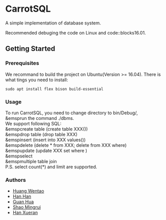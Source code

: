 # CarrotSQL

A simple implementation of database system.

Recommended debuging the code on Linux and code::blocks16.01.

## Getting Started

### Prerequisites

We recommand to build the project on Ubuntu(Version >= 16.04). There is what tings you need to install:
```
sudo apt install flex bison build-essential
```

### Usage
To run CarrotSQL, you need to change directory to bin/Debug/,  
&emsprun the command ./dbms.  
We support following SQL:  
&emspcreate table (create table XXX())  
&emspdrop table (drop table XXX)  
&emspinsert (insert into XXX values())  
&emspdelete (delete * from XXX;  delete from XXX where)  
&emspupdate (update XXX set where )  
&emspselect   
&emspmultiple table join  
P.S. select count(\*) and limit are supported.   


### Authors

- [Huang Wentao](https://github.com/huangwentao0831)
- [Han Han](https://github.com/hagen666)
- [Guan Hua](https://github.com/GH1995)
- [Shao Mingrui](https://github.com/crazyxuehu)
- [Han Xueran](https://github.com/lemontreehxr)
